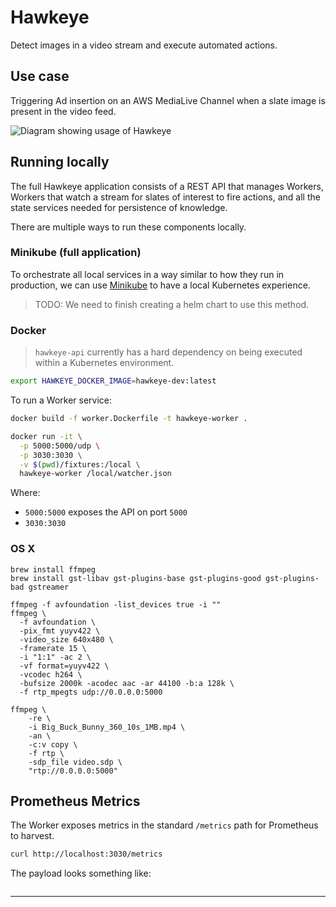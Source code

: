 # Hawkeye

Detect images in a video stream and execute automated actions.

## Use case

Triggering Ad insertion on an AWS MediaLive Channel when a slate image is present in the
video feed.

![Diagram showing usage of Hawkeye](resources/HawkeyeDesign.jpg)

## Running locally

The full Hawkeye application consists of a REST API that manages Workers, Workers
that watch a stream for slates of interest to fire actions, and all the state services
needed for persistence of knowledge.

There are multiple ways to run these components locally.

### Minikube (full application)

To orchestrate all local services in a way similar to how they run in production, we
can use
[Minikube](https://minikube.sigs.k8s.io/docs/start/) to have a local Kubernetes
experience.

> TODO: We need to finish creating a helm chart to use this method.

### Docker

> `hawkeye-api` currently has a hard dependency on being executed within a Kubernetes
> environment.

```bash
export HAWKEYE_DOCKER_IMAGE=hawkeye-dev:latest
```

To run a Worker service:

```bash
docker build -f worker.Dockerfile -t hawkeye-worker .

docker run -it \
  -p 5000:5000/udp \
  -p 3030:3030 \
  -v $(pwd)/fixtures:/local \
  hawkeye-worker /local/watcher.json
```

Where:
- `5000:5000` exposes the API on port `5000`
- `3030:3030`

### OS X

```shell
brew install ffmpeg
brew install gst-libav gst-plugins-base gst-plugins-good gst-plugins-bad gstreamer

ffmpeg -f avfoundation -list_devices true -i ""
ffmpeg \
  -f avfoundation \
  -pix_fmt yuyv422 \
  -video_size 640x480 \
  -framerate 15 \
  -i "1:1" -ac 2 \
  -vf format=yuyv422 \
  -vcodec h264 \
  -bufsize 2000k -acodec aac -ar 44100 -b:a 128k \
  -f rtp_mpegts udp://0.0.0.0:5000

ffmpeg \
    -re \
    -i Big_Buck_Bunny_360_10s_1MB.mp4 \
    -an \
    -c:v copy \
    -f rtp \
    -sdp_file video.sdp \
    "rtp://0.0.0.0:5000"

```

## Prometheus Metrics

The Worker exposes metrics in the standard `/metrics` path for Prometheus to harvest.

```bash
curl http://localhost:3030/metrics
```

The payload looks something like:

```json

```


-----

